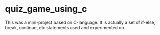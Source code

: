 # quiz_game_using_c
This was a mini-project based on C-language. It is actually a set of if-else, break, continue, etc statements used and experimented on.
